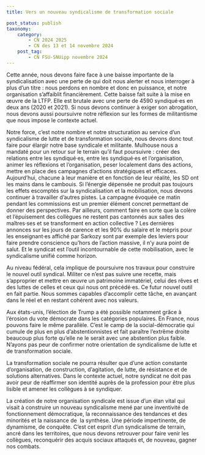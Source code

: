 ```yaml
---
title: Vers un nouveau syndicalisme de transformation sociale

post_status: publish
taxonomy:
    category:
        - CN 2024 2025
        - CN des 13 et 14 novembre 2024
    post_tag:
        - CN FSU-SNUipp novembre 2024
---
```


Cette année, nous devons faire face à une baisse importante de la syndicalisation avec une perte de qui doit nous alerter et nous interroger à plus d’un titre : nous perdons en nombre et donc en puissance, et notre organisation s’affaiblit financièrement. Cette baisse fait suite à la mise en œuvre de la LTFP. Elle est brutale avec une perte de 4590 syndiqué·es en deux ans (2020 et 2021). Si nous devons continuer à exiger son abrogation, nous devons aussi poursuivre notre réflexion sur les formes de militantisme que nous impose le contexte actuel.

Notre force, c’est notre nombre et notre structuration au service d’un syndicalisme de lutte et de transformation sociale, nous devons donc tout faire pour élargir notre base syndicale et militante. Mulhouse nous a mandaté pour un retour sur le terrain qu’il faut poursuivre : créer des relations entre les syndiqué·es, entre les syndiqué·es et l’organisation, animer les réflexions et l’organisation, peser localement dans des actions, mettre en place des campagnes d’actions stratégiques et efficaces. Aujourd’hui, chacune à leur manière et en fonction de leur réalité, les SD ont les mains dans le cambouis. Si l’énergie dépensée ne produit pas toujours les effets escomptés sur la syndicalisation et la mobilisation, nous devons continuer à travailler d’autres pistes. La campagne évoquée ce matin pendant les commissions est un premier élément concret permettant de donner des perspectives. Par ailleurs, comment faire en sorte que la colère et l’épuisement des collègues ne restent pas cantonnés aux salles des maîtres·ses et se transforment en action collective ? Les dernières annonces sur les jours de carence et les 90% du salaire et le mépris pour les enseignant·es affiché par Sarkozy sont par exemple des leviers pour faire prendre conscience qu’hors de l’action massive, il n’y aura point de salut. Et le syndicat est l’outil incontournable de cette mobilisation, avec le syndicalisme unifié comme horizon.

Au niveau fédéral, cela implique de poursuivre nos travaux pour construire le nouvel outil syndical. Militer ce n’est pas suivre une recette, mais s’approprier et mettre en œuvre un patrimoine immatériel, celui des rêves et des luttes de celles et ceux qui nous ont précédé·es. Ce futur nouvel outil en fait partie. Nous sommes capables d’accomplir cette tâche, en avançant  dans le réel et en restant cohérent avec nos valeurs.

Aux états-unis, l’élection de Trump a été possible notamment grâce à l’érosion du vote démocrate dans les catégories populaires. En France, nous pouvons faire le même parallèle. C’est le camp de la social-démocratie qui cumule de plus en plus d’abstentionnistes et fait paraître l’extrême droite beaucoup plus forte qu’elle ne le serait avec une abstention plus faible. N’ayons pas peur de confirmer notre orientation de syndicalisme de lutte et de transformation sociale.

La transformation sociale ne pourra résulter que d’une action constante d’organisation, de construction, d’agitation, de lutte, de résistance et de solutions alternatives. Dans le contexte actuel, notre syndicat ne doit pas avoir peur de réaffirmer son identité auprès de la profession pour être plus lisible et amener les collègues à se syndiquer.

La création de notre organisation syndicale est issue d’un élan vital qui visait à construire un nouveau syndicalisme mené par une inventivité de fonctionnement démocratique, la reconnaissance des tendances et des minorités et la naissance de  la synthèse. Une période impertinente, de dynamisme, de conquête. C’est cet esprit d’un syndicalisme de terrain, ancré dans les territoires, que nous devons retrouver pour faire venir les collègues, reconquérir des acquis sociaux attaqués  et, de nouveau, gagner nos combats.
